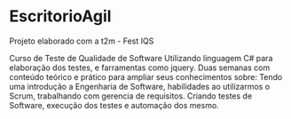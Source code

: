 # EscritorioAgil
Projeto elaborado com a t2m - Fest IQS

Curso de Teste de Qualidade de Software
Utilizando linguagem C# para elaboração dos testes, e farramentas como jquery.
Duas semanas com conteúdo teórico e prático para ampliar seus conhecimentos sobre:
Tendo uma introdução a Engenharia de Software, habilidades ao utilizarmos o Scrum, trabalhando com gerencia de requisitos.
Criando testes de Software, execução dos testes e automação dos mesmo.
